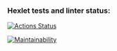 ### Hexlet tests and linter status:

[![Actions Status](https://github.com/orainmers/backend-project-44/actions/workflows/hexlet-check.yml/badge.svg)](https://github.com/orainmers/backend-project-44/actions)

[![Maintainability](https://api.codeclimate.com/v1/badges/ff30e0043f4fd2fd44c4/maintainability)](https://codeclimate.com/github/orainmers/backend-project-44/maintainability)